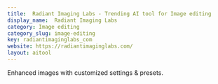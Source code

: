 ```yaml
---
title:  Radiant Imaging Labs - Trending AI tool for Image editing
display_name:  Radiant Imaging Labs
category: Image editing
category_slug: image-editing
key: radiantimaginglabs_com
website: https://radiantimaginglabs.com/
layout: aitool
---
```


Enhanced images with customized settings & presets.
